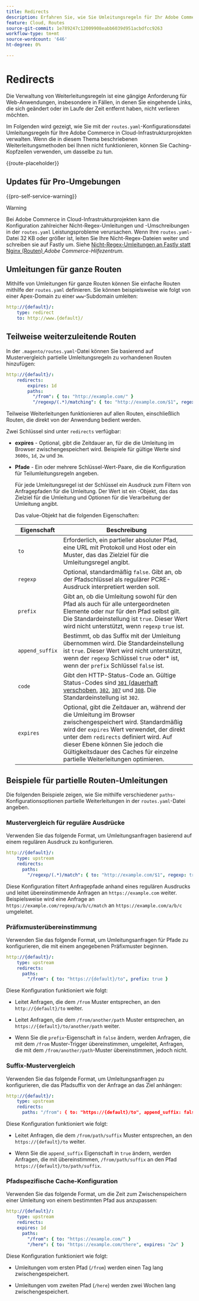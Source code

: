 ```yaml
---
title: Redirects
description: Erfahren Sie, wie Sie Umleitungsregeln für Ihr Adobe Commerce in einem Cloud-Infrastrukturprojekt verwalten.
feature: Cloud, Routes
source-git-commit: 1e789247c12009908eabb6039d951acbdfcc9263
workflow-type: tm+mt
source-wordcount: '646'
ht-degree: 0%

---
```


# Redirects

Die Verwaltung von Weiterleitungsregeln ist eine gängige Anforderung für Web-Anwendungen, insbesondere in Fällen, in denen Sie eingehende Links, die sich geändert oder im Laufe der Zeit entfernt haben, nicht verlieren möchten.

Im Folgenden wird gezeigt, wie Sie mit der `routes.yaml`-Konfigurationsdatei Umleitungsregeln für Ihre Adobe Commerce in Cloud-Infrastrukturprojekten verwalten. Wenn die in diesem Thema beschriebenen Weiterleitungsmethoden bei Ihnen nicht funktionieren, können Sie Caching-Kopfzeilen verwenden, um dasselbe zu tun.

{{route-placeholder}}

## Updates für Pro-Umgebungen

{{pro-self-service-warning}}

>[!WARNING]
>
>Bei Adobe Commerce in Cloud-Infrastrukturprojekten kann die Konfiguration zahlreicher Nicht-Regex-Umleitungen und -Umschreibungen in der `routes.yaml` Leistungsprobleme verursachen. Wenn Ihre `routes.yaml`-Datei 32 KB oder größer ist, leiten Sie Ihre Nicht-Regex-Dateien weiter und schreiben sie auf Fastly um. Siehe [Nicht-Regex-Umleitungen an Fastly statt Nginx (Routen) ](https://experienceleague.adobe.com/docs/commerce-knowledge-base/kb/troubleshooting/miscellaneous/offload-non-regex-redirects-to-fastly-instead-of-nginx-routes.html) _Adobe Commerce-Hilfezentrum_.

## Umleitungen für ganze Routen

Mithilfe von Umleitungen für ganze Routen können Sie einfache Routen mithilfe der `routes.yaml` definieren. Sie können beispielsweise wie folgt von einer Apex-Domain zu einer `www`-Subdomain umleiten:

```yaml
http://{default}/:
    type: redirect
    to: http://www.{default}/
```

## Teilweise weiterzuleitende Routen

In der `.magento/routes.yaml`-Datei können Sie basierend auf Mustervergleich partielle Umleitungsregeln zu vorhandenen Routen hinzufügen:

```yaml
http://{default}/:
    redirects:
        expires: 1d
        paths:
          "/from": { to: "http://example.com/" }
          "/regexp/(.*)/matching": { to: "http://example.com/$1", regexp: true }
```

Teilweise Weiterleitungen funktionieren auf allen Routen, einschließlich Routen, die direkt von der Anwendung bedient werden.

Zwei Schlüssel sind unter `redirects` verfügbar:

- **expires** - Optional, gibt die Zeitdauer an, für die die Umleitung im Browser zwischengespeichert wird. Beispiele für gültige Werte sind `3600s`, `1d`, `2w` und `3m`.

- **Pfade** - Ein oder mehrere Schlüssel-Wert-Paare, die die Konfiguration für Teilumleitungsregeln angeben.

  Für jede Umleitungsregel ist der Schlüssel ein Ausdruck zum Filtern von Anfragepfaden für die Umleitung. Der Wert ist ein -Objekt, das das Zielziel für die Umleitung und Optionen für die Verarbeitung der Umleitung angibt.

  Das value-Objekt hat die folgenden Eigenschaften:

  | Eigenschaft | Beschreibung |
  | ---------- | ----------- |
  | `to` | Erforderlich, ein partieller absoluter Pfad, eine URL mit Protokoll und Host oder ein Muster, das das Zielziel für die Umleitungsregel angibt. |
  | `regexp` | Optional, standardmäßig `false`. Gibt an, ob der Pfadschlüssel als regulärer PCRE-Ausdruck interpretiert werden soll. |
  | `prefix` | Gibt an, ob die Umleitung sowohl für den Pfad als auch für alle untergeordneten Elemente oder nur für den Pfad selbst gilt. Die Standardeinstellung ist `true`. Dieser Wert wird nicht unterstützt, wenn `regexp` `true` ist. |
  | `append_suffix` | Bestimmt, ob das Suffix mit der Umleitung übernommen wird. Die Standardeinstellung ist `true`. Dieser Wert wird nicht unterstützt, wenn der `regexp` Schlüssel `true` oder* ist, wenn der `prefix` Schlüssel `false` ist. |
  | `code` | Gibt den HTTP-Status-Code an. Gültige Status-Codes sind [`301` (dauerhaft verschoben](https://www.w3.org/Protocols/rfc2616/rfc2616-sec10.html#sec10.3.2), [`302`](https://www.w3.org/Protocols/rfc2616/rfc2616-sec10.html#sec10.3.3), [`307`](https://www.w3.org/Protocols/rfc2616/rfc2616-sec10.html#sec10.3.8) und [`308`](https://www.rfc-editor.org/rfc/rfc7238). Die Standardeinstellung ist `302`. |
  | `expires` | Optional, gibt die Zeitdauer an, während der die Umleitung im Browser zwischengespeichert wird. Standardmäßig wird der `expires` Wert verwendet, der direkt unter dem `redirects` definiert wird. Auf dieser Ebene können Sie jedoch die Gültigkeitsdauer des Caches für einzelne partielle Weiterleitungen optimieren. |

## Beispiele für partielle Routen-Umleitungen

Die folgenden Beispiele zeigen, wie Sie mithilfe verschiedener `paths`-Konfigurationsoptionen partielle Weiterleitungen in der `routes.yaml`-Datei angeben.

### Mustervergleich für reguläre Ausdrücke

Verwenden Sie das folgende Format, um Umleitungsanfragen basierend auf einem regulären Ausdruck zu konfigurieren.

```yaml
http://{default}/:
    type: upstream
    redirects:
      paths:
        "/regexp/(.*)/match": { to: "http://example.com/$1", regexp: true }
```

Diese Konfiguration filtert Anfragepfade anhand eines regulären Ausdrucks und leitet übereinstimmende Anfragen an `https://example.com` weiter. Beispielsweise wird eine Anfrage an `https://example.com/regexp/a/b/c/match` an `https://example.com/a/b/c` umgeleitet.

### Präfixmusterübereinstimmung

Verwenden Sie das folgende Format, um Umleitungsanfragen für Pfade zu konfigurieren, die mit einem angegebenen Präfixmuster beginnen.

```yaml
http://{default}/:
    type: upstream
    redirects:
      paths:
        "/from": { to: "https://{default}/to", prefix: true }
```

Diese Konfiguration funktioniert wie folgt:

- Leitet Anfragen, die dem `/from` Muster entsprechen, an den `http://{default}/to` weiter.

- Leitet Anfragen, die dem `/from/another/path` Muster entsprechen, an `https://{default}/to/another/path` weiter.

- Wenn Sie die `prefix`-Eigenschaft in `false` ändern, werden Anfragen, die mit dem `/from` Muster-Trigger übereinstimmen, umgeleitet, Anfragen, die mit dem `/from/another/path`-Muster übereinstimmen, jedoch nicht.

### Suffix-Mustervergleich

Verwenden Sie das folgende Format, um Umleitungsanfragen zu konfigurieren, die das Pfadsuffix von der Anfrage an das Ziel anhängen:

```yaml
http://{default}/:
    type: upstream
    redirects:
      paths: "/from": { to: "https://{default}/to", append_suffix: false }
```

Diese Konfiguration funktioniert wie folgt:

- Leitet Anfragen, die dem `/from/path/suffix` Muster entsprechen, an den `https://{default}/to` weiter.

- Wenn Sie die `append_suffix` Eigenschaft in `true` ändern, werden Anfragen, die mit übereinstimmen, `/from/path/suffix` an den Pfad `https://{default}/to/path/suffix`.

### Pfadspezifische Cache-Konfiguration

Verwenden Sie das folgende Format, um die Zeit zum Zwischenspeichern einer Umleitung von einem bestimmten Pfad aus anzupassen:

```yaml
http://{default}/:
    type: upstream
    redirects:
    expires: 1d
      paths:
        "/from": { to: "https://example.com/" }
        "/here": { to: "https://example.com/there", expires: "2w" }
```

Diese Konfiguration funktioniert wie folgt:

- Umleitungen vom ersten Pfad (`/from`) werden einen Tag lang zwischengespeichert.

- Umleitungen vom zweiten Pfad (`/here`) werden zwei Wochen lang zwischengespeichert.
